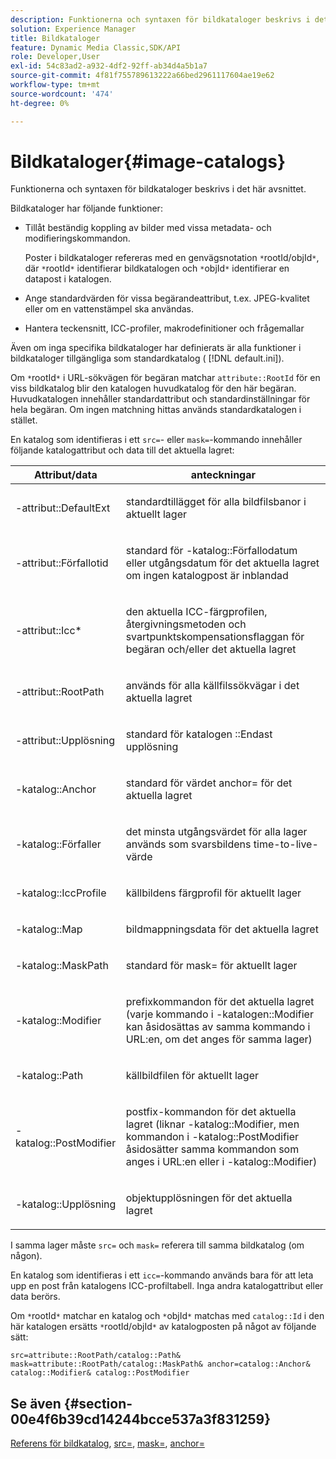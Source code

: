 ```yaml
---
description: Funktionerna och syntaxen för bildkataloger beskrivs i det här avsnittet.
solution: Experience Manager
title: Bildkataloger
feature: Dynamic Media Classic,SDK/API
role: Developer,User
exl-id: 54c83ad2-a932-4df2-92ff-ab34d4a5b1a7
source-git-commit: 4f81f755789613222a66bed2961117604ae19e62
workflow-type: tm+mt
source-wordcount: '474'
ht-degree: 0%

---
```


# Bildkataloger{#image-catalogs}

Funktionerna och syntaxen för bildkataloger beskrivs i det här avsnittet.

Bildkataloger har följande funktioner:

* Tillåt beständig koppling av bilder med vissa metadata- och modifieringskommandon.

  Poster i bildkataloger refereras med en genvägsnotation `*`rootId/objId`*`, där `*`rootId`*` identifierar bildkatalogen och `*`objId`*` identifierar en datapost i katalogen.
* Ange standardvärden för vissa begärandeattribut, t.ex. JPEG-kvalitet eller om en vattenstämpel ska användas.
* Hantera teckensnitt, ICC-profiler, makrodefinitioner och frågemallar

Även om inga specifika bildkataloger har definierats är alla funktioner i bildkataloger tillgängliga som standardkatalog ( [!DNL default.ini]).

Om `*`rootId`*` i URL-sökvägen för begäran matchar `attribute::RootId` för en viss bildkatalog blir den katalogen huvudkatalog för den här begäran. Huvudkatalogen innehåller standardattribut och standardinställningar för hela begäran. Om ingen matchning hittas används standardkatalogen i stället.

En katalog som identifieras i ett `src=`- eller `mask=`-kommando innehåller följande katalogattribut och data till det aktuella lagret:

<table id="table_D3FA66EA5D054745900DE5A120885AA8"> 
 <thead> 
  <tr> 
   <th class="entry"> <b> Attribut/data </b> </th> 
   <th class="entry"> <b> anteckningar</b> </th> 
  </tr> 
 </thead>
 <tbody> 
  <tr> 
   <td> <p> <span class="codeph">-attribut::DefaultExt</span> </p> </td> 
   <td> <p> standardtillägget för alla bildfilsbanor i aktuellt lager </p> </td> 
  </tr> 
  <tr> 
   <td> <p> <span class="codeph">-attribut::Förfallotid</span> </p> </td> 
   <td> <p> standard för <span class="codeph">-katalog::Förfallodatum</span> eller utgångsdatum för det aktuella lagret om ingen katalogpost är inblandad </p> </td> 
  </tr> 
  <tr> 
   <td> <p> <span class="codeph">-attribut::Icc*</span> </p> </td> 
   <td> <p> den aktuella ICC-färgprofilen, återgivningsmetoden och svartpunktskompensationsflaggan för begäran och/eller det aktuella lagret </p> </td> 
  </tr> 
  <tr> 
   <td> <p> <span class="codeph">-attribut::RootPath</span> </p> </td> 
   <td> <p> används för alla källfilssökvägar i det aktuella lagret </p> </td> 
  </tr> 
  <tr> 
   <td> <p> <span class="codeph">-attribut::Upplösning</span> </p> </td> 
   <td> <p> standard för katalogen <span class="codeph">::Endast upplösning</span> </p> </td> 
  </tr> 
  <tr> 
   <td> <p> <span class="codeph">-katalog::Anchor</span> </p> </td> 
   <td> <p> standard för värdet <span class="codeph"> anchor=</span> för det aktuella lagret </p> </td> 
  </tr> 
  <tr> 
   <td> <p> <span class="codeph">-katalog::Förfaller</span> </p> </td> 
   <td> <p> det minsta utgångsvärdet för alla lager används som svarsbildens time-to-live-värde </p> </td> 
  </tr> 
  <tr> 
   <td> <p> <span class="codeph">-katalog::IccProfile</span> </p> </td> 
   <td> <p> källbildens färgprofil för aktuellt lager </p> </td> 
  </tr> 
  <tr> 
   <td> <p> <span class="codeph">-katalog::Map</span> </p> </td> 
   <td> <p> bildmappningsdata för det aktuella lagret </p> </td> 
  </tr> 
  <tr> 
   <td> <p> <span class="codeph">-katalog::MaskPath</span> </p> </td> 
   <td> <p> standard för <span class="codeph"> mask=</span> för aktuellt lager </p> </td> 
  </tr> 
  <tr> 
   <td> <p> <span class="codeph">-katalog::Modifier</span> </p> </td> 
   <td> <p> prefixkommandon för det aktuella lagret (varje kommando i <span class="codeph">-katalogen::Modifier</span> kan åsidosättas av samma kommando i URL:en, om det anges för samma lager) </p> </td> 
  </tr> 
  <tr> 
   <td> <p> <span class="codeph">-katalog::Path</span> </p> </td> 
   <td> <p> källbildfilen för aktuellt lager </p> </td> 
  </tr> 
  <tr> 
   <td> <p> <span class="codeph">-katalog::PostModifier</span> </p> </td> 
   <td> <p> postfix-kommandon för det aktuella lagret (liknar <span class="codeph">-katalog::Modifier</span>, men kommandon i <span class="codeph">-katalog::PostModifier</span> åsidosätter samma kommandon som anges i URL:en eller i <span class="codeph">-katalog::Modifier</span>) </p> </td> 
  </tr> 
  <tr> 
   <td> <p> <span class="codeph">-katalog::Upplösning</span> </p> </td> 
   <td> <p> objektupplösningen för det aktuella lagret </p> </td> 
  </tr> 
 </tbody> 
</table>

I samma lager måste `src=` och `mask=` referera till samma bildkatalog (om någon).

En katalog som identifieras i ett `icc=`-kommando används bara för att leta upp en post från katalogens ICC-profiltabell. Inga andra katalogattribut eller data berörs.

Om `*`rootId`*` matchar en katalog och `*`objId`*` matchas med `catalog::Id` i den här katalogen ersätts `*`rootId/objId`*` av katalogposten på något av följande sätt:

`src=attribute::RootPath/catalog::Path& mask=attribute::RootPath/catalog::MaskPath& anchor=catalog::Anchor& catalog::Modifier& catalog::PostModifier`

## Se även {#section-00e4f6b39cd14244bcce537a3f831259}

[Referens för bildkatalog](../../../../../is-api/image-catalog/image-serving-api-ref/c-image-catalog-reference/c-overview/c-overview.md#concept-9ce2b6a133de45f783e95cabc5810ac3), [src=](../../../../../is-api/http-ref/image-serving-api-ref/c-http-protocol-reference/c-command-reference/r-src.md#reference-f6506637778c4c69bf106a7924a91ab1), [mask=](../../../../../is-api/http-ref/image-serving-api-ref/c-http-protocol-reference/c-command-reference/r-mask.md#reference-922254e027404fb890b850e2723ee06e), [anchor=](../../../../../is-api/http-ref/image-serving-api-ref/c-http-protocol-reference/c-command-reference/r-anchor.md#reference-6661e548ab284b82828d8d94c8ddeb7c)
